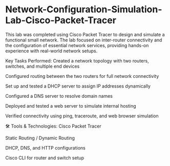 # Network-Configuration-Simulation-Lab-Cisco-Packet-Tracer
This lab was completed using Cisco Packet Tracer to design and simulate a functional small network. The lab focused on inter-router connectivity and the configuration of essential network services, providing hands-on experience with real-world network setups.

Key Tasks Performed:
Created a network topology with two routers, switches, and multiple end devices

Configured routing between the two routers for full network connectivity

Set up and tested a DHCP server to assign IP addresses dynamically

Configured a DNS server to resolve domain names

Deployed and tested a web server to simulate internal hosting

Verified connectivity using ping, traceroute, and web browser simulation

🛠 Tools & Technologies:
Cisco Packet Tracer

Static Routing / Dynamic Routing 

DHCP, DNS, and HTTP configurations

Cisco CLI for router and switch setup
